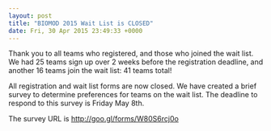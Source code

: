 ```yaml
---
layout: post
title: "BIOMOD 2015 Wait List is CLOSED"
date: Fri, 30 Apr 2015 23:49:33 +0000
---
```


Thank you to all teams who registered, and those who joined the wait list. We had 25 teams sign up over 2 weeks before the registration deadline, and another 16 teams join the wait list: 41 teams total!

All registration and wait list forms are now closed. We have created a brief survey to determine preferences for teams on the wait list. The deadline to respond to this survey is Friday May 8th.

The survey URL is http://goo.gl/forms/W80S6rcj0o
